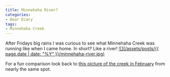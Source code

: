 ```yaml
---
title: Minnehaha River?
categories:
- Dear Diary
tags:
- Minnehaha Creek
---
```


After Fridays big rains I was curious to see what Minnehaha Creek was running like when I came home. In short? Like a river!
[![](/assets/posts/{{ page.date | date: "%Y" }}/minnehaha-river.jpg)](http://thingelstad.com/s/minnehaha-river/photo13-4/img)

For a fun comparison look back to [this picture of the creek in February](/thingelstad/february-minnehaha-creek-at-dusk) from nearly the same spot.
